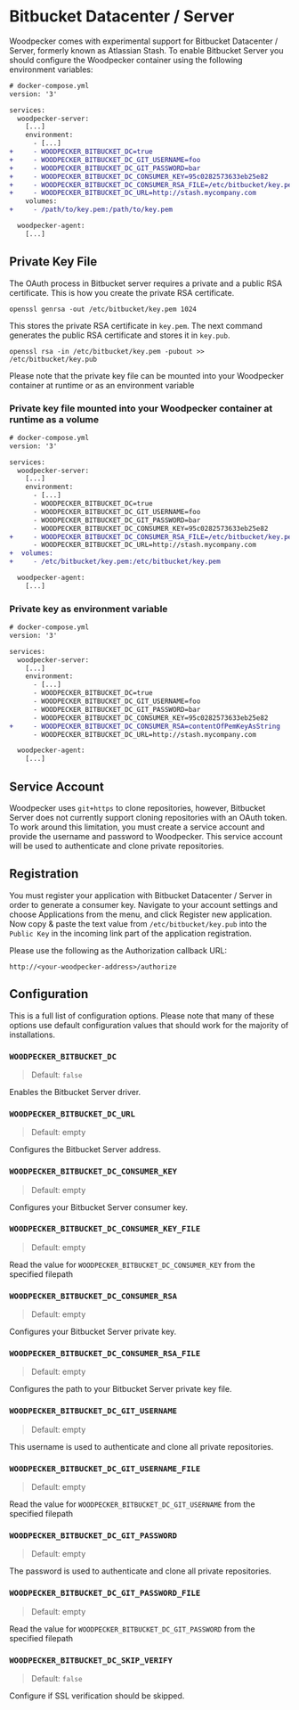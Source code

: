 # Bitbucket Datacenter / Server

Woodpecker comes with experimental support for Bitbucket Datacenter / Server, formerly known as Atlassian Stash. To enable Bitbucket Server you should configure the Woodpecker container using the following environment variables:

```diff
# docker-compose.yml
version: '3'

services:
  woodpecker-server:
    [...]
    environment:
      - [...]
+     - WOODPECKER_BITBUCKET_DC=true
+     - WOODPECKER_BITBUCKET_DC_GIT_USERNAME=foo
+     - WOODPECKER_BITBUCKET_DC_GIT_PASSWORD=bar
+     - WOODPECKER_BITBUCKET_DC_CONSUMER_KEY=95c0282573633eb25e82
+     - WOODPECKER_BITBUCKET_DC_CONSUMER_RSA_FILE=/etc/bitbucket/key.pem
+     - WOODPECKER_BITBUCKET_DC_URL=http://stash.mycompany.com
    volumes:
+     - /path/to/key.pem:/path/to/key.pem

  woodpecker-agent:
    [...]
```

## Private Key File

The OAuth process in Bitbucket server requires a private and a public RSA certificate. This is how you create the private RSA certificate.

```nohighlight
openssl genrsa -out /etc/bitbucket/key.pem 1024
```

This stores the private RSA certificate in `key.pem`. The next command generates the public RSA certificate and stores it in `key.pub`.

```nohighlight
openssl rsa -in /etc/bitbucket/key.pem -pubout >> /etc/bitbucket/key.pub
```

Please note that the private key file can be mounted into your Woodpecker container at runtime or as an environment variable

### Private key file mounted into your Woodpecker container at runtime as a volume

```diff
# docker-compose.yml
version: '3'

services:
  woodpecker-server:
    [...]
    environment:
      - [...]
      - WOODPECKER_BITBUCKET_DC=true
      - WOODPECKER_BITBUCKET_DC_GIT_USERNAME=foo
      - WOODPECKER_BITBUCKET_DC_GIT_PASSWORD=bar
      - WOODPECKER_BITBUCKET_DC_CONSUMER_KEY=95c0282573633eb25e82
+     - WOODPECKER_BITBUCKET_DC_CONSUMER_RSA_FILE=/etc/bitbucket/key.pem
      - WOODPECKER_BITBUCKET_DC_URL=http://stash.mycompany.com
+  volumes:
+     - /etc/bitbucket/key.pem:/etc/bitbucket/key.pem

  woodpecker-agent:
    [...]
```

### Private key as environment variable

```diff
# docker-compose.yml
version: '3'

services:
  woodpecker-server:
    [...]
    environment:
      - [...]
      - WOODPECKER_BITBUCKET_DC=true
      - WOODPECKER_BITBUCKET_DC_GIT_USERNAME=foo
      - WOODPECKER_BITBUCKET_DC_GIT_PASSWORD=bar
      - WOODPECKER_BITBUCKET_DC_CONSUMER_KEY=95c0282573633eb25e82
+     - WOODPECKER_BITBUCKET_DC_CONSUMER_RSA=contentOfPemKeyAsString
      - WOODPECKER_BITBUCKET_DC_URL=http://stash.mycompany.com

  woodpecker-agent:
    [...]
```

## Service Account

Woodpecker uses `git+https` to clone repositories, however, Bitbucket Server does not currently support cloning repositories with an OAuth token. To work around this limitation, you must create a service account and provide the username and password to Woodpecker. This service account will be used to authenticate and clone private repositories.

## Registration

You must register your application with Bitbucket Datacenter / Server in order to generate a consumer key. Navigate to your account settings and choose Applications from the menu, and click Register new application. Now copy & paste the text value from `/etc/bitbucket/key.pub` into the `Public Key` in the incoming link part of the application registration.

Please use the following as the Authorization callback URL:

```nohighlight
http://<your-woodpecker-address>/authorize
```

## Configuration

This is a full list of configuration options. Please note that many of these options use default configuration values that should work for the majority of installations.

### `WOODPECKER_BITBUCKET_DC`

> Default: `false`

Enables the Bitbucket Server driver.

### `WOODPECKER_BITBUCKET_DC_URL`

> Default: empty

Configures the Bitbucket Server address.

### `WOODPECKER_BITBUCKET_DC_CONSUMER_KEY`

> Default: empty

Configures your Bitbucket Server consumer key.

### `WOODPECKER_BITBUCKET_DC_CONSUMER_KEY_FILE`

> Default: empty

Read the value for `WOODPECKER_BITBUCKET_DC_CONSUMER_KEY` from the specified filepath

### `WOODPECKER_BITBUCKET_DC_CONSUMER_RSA`

> Default: empty

Configures your Bitbucket Server private key.

### `WOODPECKER_BITBUCKET_DC_CONSUMER_RSA_FILE`

> Default: empty

Configures the path to your Bitbucket Server private key file.

### `WOODPECKER_BITBUCKET_DC_GIT_USERNAME`

> Default: empty

This username is used to authenticate and clone all private repositories.

### `WOODPECKER_BITBUCKET_DC_GIT_USERNAME_FILE`

> Default: empty

Read the value for `WOODPECKER_BITBUCKET_DC_GIT_USERNAME` from the specified filepath

### `WOODPECKER_BITBUCKET_DC_GIT_PASSWORD`

> Default: empty

The password is used to authenticate and clone all private repositories.

### `WOODPECKER_BITBUCKET_DC_GIT_PASSWORD_FILE`

> Default: empty

Read the value for `WOODPECKER_BITBUCKET_DC_GIT_PASSWORD` from the specified filepath

### `WOODPECKER_BITBUCKET_DC_SKIP_VERIFY`

> Default: `false`

Configure if SSL verification should be skipped.
